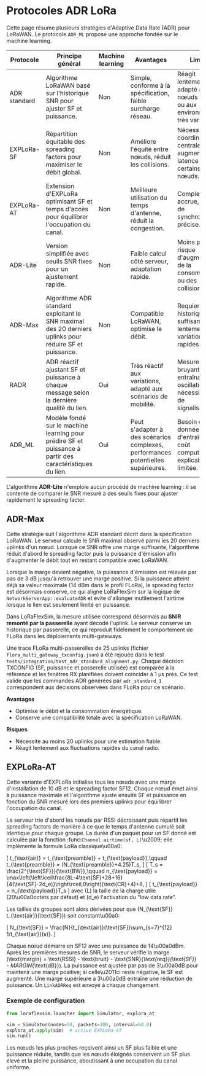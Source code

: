 # Protocoles ADR LoRa

Cette page résume plusieurs stratégies d'Adaptive Data Rate (ADR) pour LoRaWAN.
Le protocole `ADR_ML` propose une approche fondée sur le machine learning.

| Protocole | Principe général | Machine learning | Avantages | Limites |
|-----------|-----------------|-----------------|-----------|---------|
| ADR standard | Algorithme LoRaWAN basé sur l'historique SNR pour ajuster SF et puissance. | Non | Simple, conforme à la spécification, faible surcharge réseau. | Réagit lentement, peu adapté aux nœuds mobiles ou aux environnements très variables. |
| EXPLoRa-SF | Répartition équitable des spreading factors pour maximiser le débit global. | Non | Améliore l'équité entre nœuds, réduit les collisions. | Nécessite une coordination centrale, peut augmenter la latence pour certains nœuds. |
| EXPLoRa-AT | Extension d'EXPLoRa optimisant SF et temps d'accès pour équilibrer l'occupation du canal. | Non | Meilleure utilisation du temps d'antenne, réduit la congestion. | Complexité accrue, besoin de synchronisation précise. |
| ADR-Lite | Version simplifiée avec seuils SNR fixes pour un ajustement rapide. | Non | Faible calcul côté serveur, adaptation rapide. | Moins précise, risque d'augmentation de la consommation ou des collisions. |
| ADR-Max | Algorithme ADR standard exploitant le SNR maximal des 20 derniers uplinks pour réduire SF et puissance. | Non | Compatible LoRaWAN, optimise le débit. | Requiert un historique suffisant, réagit lentement aux variations rapides. |
| RADR | ADR réactif ajustant SF et puissance à chaque message selon la dernière qualité du lien. | Oui | Très réactif aux variations, adapté aux scénarios de mobilité. | Mesures bruyantes entraînant des oscillations, nécessite plus de signalisations. |
| ADR_ML | Modèle fondé sur le machine learning pour prédire SF et puissance à partir des caractéristiques du lien. | Oui | Peut s'adapter à des scénarios complexes, performances potentielles supérieures. | Besoin de données d'entraînement, coût computationnel, explicabilité limitée. |

L'algorithme **ADR-Lite** n'emploie aucun procédé de machine learning : il se contente de comparer le SNR mesuré à des seuils fixes pour ajuster rapidement le spreading factor.

## ADR-Max

Cette stratégie suit l'algorithme ADR standard décrit dans la spécification LoRaWAN.
Le serveur calcule le SNR maximal observé parmi les 20 derniers uplinks d'un nœud.
Lorsque ce SNR offre une marge suffisante, l'algorithme réduit d'abord le
spreading factor puis la puissance d'émission afin d'augmenter le débit tout en
restant compatible avec LoRaWAN.

Lorsque la marge devient négative, la puissance d'émission est relevée par pas
de 3 dB jusqu'à retrouver une marge positive. Si la puissance atteint déjà sa
valeur maximale (14 dBm dans le profil FLoRa), le spreading factor est
désormais conservé, ce qui aligne LoRaFlexSim sur la logique de
`NetworkServerApp::evaluateADR` et évite d'allonger inutilement l'airtime lorsque
le lien est seulement limité en puissance.

Dans LoRaFlexSim, la mesure utilisée correspond désormais au **SNIR remonté par
la passerelle** ayant décodé l'uplink. Le serveur conserve un historique par
passerelle, ce qui reproduit fidèlement le comportement de FLoRa dans les
déploiements multi-gateways.

Une trace FLoRa multi-passerelles de 25 uplinks (fichier
``flora_multi_gateway_txconfig.json``) a été rejouée dans le test
``tests/integration/test_adr_standard_alignment.py``. Chaque décision TXCONFIG
(SF, puissance et passerelle utilisée) est comparée à la référence et les
fenêtres RX planifiées doivent coïncider à 1 µs près. Ce test valide que les
commandes ADR générées par ``adr_standard_1`` correspondent aux décisions
observées dans FLoRa pour ce scénario.

**Avantages**

- Optimise le débit et la consommation énergétique.
- Conserve une compatibilité totale avec la spécification LoRaWAN.

**Risques**

- Nécessite au moins 20 uplinks pour une estimation fiable.
- Réagit lentement aux fluctuations rapides du canal radio.

## EXPLoRa-AT

Cette variante d'EXPLoRa initialise tous les nœuds avec une marge
d'installation de 10 dB et le spreading factor SF12. Chaque nœud émet
ainsi à puissance maximale et l'algorithme ajuste ensuite SF et puissance
en fonction du SNR mesuré lors des premiers uplinks pour équilibrer
l'occupation du canal.

Le serveur trie d'abord les nœuds par RSSI décroissant puis répartit les
spreading factors de manière à ce que le temps d'antenne cumulé soit
identique pour chaque groupe. La durée d'un paquet pour un SF donné est
calculée par la fonction :func:`Channel.airtime(sf, L)`\u2009; elle implémente
la formule LoRa classique\u00a0:

\[
t_{\text{air}} = t_{\text{preamble}} + t_{\text{payload}},\qquad
t_{\text{preamble}} = (N_{\text{preamble}}+4.25)T_s,
\]
\[
T_s = \frac{2^{\text{SF}}}{\text{BW}},\qquad
n_{\text{payload}} = \max\left(\left\lceil\frac{8L-4\text{SF}+28+16}{4(\text{SF}-2d_e)}\right\rceil,0\right)(\text{CR}+4)+8,
\]
\[
t_{\text{payload}} = n_{\text{payload}}T_s
\]
avec \(L\) la taille de la charge utile (20\u00a0octets par défaut) et
\(d_e\) l'activation du "low data rate".

Les tailles de groupes sont alors dérivées pour que
\(N_{\text{SF}} t_{\text{air}}(\text{SF})\) soit constant\u00a0:

\[
N_{\text{SF}} = \frac{N}{t_{\text{air}}(\text{SF})\sum_{s=7}^{12} 1/t_{\text{air}}(s)}.
\]

Chaque nœud démarre en SF12 avec une puissance de 14\u00a0dBm. Après les
premières mesures de SNR, le serveur vérifie la marge
\(\text{margin} = \text{RSSI} - \text{bruit} - \text{SNR}_{\text{req}}(\text{SF}) - MARGIN_{\text{dB}}\).
La puissance est ajustée par pas de 3\u00a0dB pour maintenir une marge
positive; si celle\u2011ci reste négative, le SF est augmenté. Une marge
supérieure à 3\u00a0dB entraîne une réduction de puissance. Un
``LinkADRReq`` est envoyé à chaque changement.

### Exemple de configuration

```python
from loraflexsim.launcher import Simulator, explora_at

sim = Simulator(nodes=50, packets=100, interval=60.0)
explora_at.apply(sim)  # active EXPLoRa‑AT
sim.run()
```

Les nœuds les plus proches reçoivent ainsi un SF plus faible et une
puissance réduite, tandis que les nœuds éloignés conservent un SF plus
élevé et la pleine puissance, aboutissant à une occupation du canal
uniforme.
